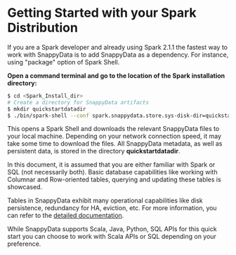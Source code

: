 
<a id="getting-started-with-your-spark-distribution"></a>
# Getting Started with your Spark Distribution

If you are a Spark developer and already using Spark 2.1.1 the fastest way to work with SnappyData is to add SnappyData as a dependency. For instance, using "package" option of Spark Shell.

**Open a command terminal and go to the location of the Spark installation directory:**
```bash
$ cd <Spark_Install_dir>
# Create a directory for SnappyData artifacts
$ mkdir quickstartdatadir
$ ./bin/spark-shell --conf spark.snappydata.store.sys-disk-dir=quickstartdatadir --conf spark.snappydata.store.log-file=quickstartdatadir/quickstart.log --packages "SnappyDataInc:snappydata:0.9-s_2.11"
```

This opens a Spark Shell and downloads the relevant SnappyData files to your local machine. Depending on your network connection speed, it may take some time to download the files. 
All SnappyData metadata, as well as persistent data, is stored in the directory **quickstartdatadir**.

<a id="Start_quickStart"></a>
In this document, it is assumed that you are either familiar with Spark or SQL (not necessarily both). Basic database capabilities like working with Columnar and Row-oriented tables, querying and updating these tables is showcased.

Tables in SnappyData exhibit many operational capabilities like disk persistence, redundancy for HA, eviction, etc. For more information, you can refer to the [detailed documentation](../programming_guide.md#ddl). 

While SnappyData supports Scala, Java, Python, SQL APIs for this quick start you can choose to work with Scala APIs or SQL depending on your preference.

